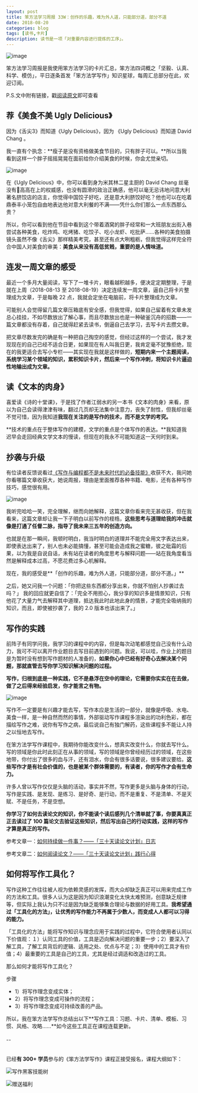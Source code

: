 ```yaml
---
layout: post
title: 笨方法学习周报 33W：创作的乐趣，难为外人道，只能部分道，部分不道
date: 2018-08-20
categories: blog
tags: [读书,卡片]
description: 读书是一项「对重要内容进行提炼的工序」。
---
```


![image](http://upload-images.jianshu.io/upload_images/32598-d80c8c1db34bd965?imageMogr2/auto-orient/strip%7CimageView2/2/w/1240)

笨方法学习周报是我使用笨方法学习的卡片汇总，笨方法四词概之「坚毅、认真、科学、模仿」，平日逐条首发「笨方法学写作」知识星球，每周汇总部分在此，欢迎订阅。

P.S.文中附有链接，戳[阅读原文](https://www.jianshu.com/nb/25728012)即可查看

## 荐《美食不美 Ugly Delicious》

因为《舌尖3》而知道《Ugly Delicious》，因为 《Ugly Delicious》而知道 David Chang 。

我一直有个执念：**瘦子是没有资格做美食节目的，只有胖子可以。**所以当我看到这样一个胖子摇摇晃晃在面前给你介绍美食的时候，你会尤觉亲切。

![image](http://upload-images.jianshu.io/upload_images/32598-1f5a32d6e73a206a?imageMogr2/auto-orient/strip%7CimageView2/2/w/1240)

在《Ugly Delicious》中，你可以看到身为米其林二星主厨的 David Chang 丝毫没有高高在上的权威感，也没有圆滑的政治正确感，他可以毫无忌讳地问意大利著名脐饺店的店主，你觉得中国饺子好吃，还是意大利脐饺好吃？他也可以在吃着鼎泰丰小笼包自由地表达他对意大利餐的不满——凭什么你们那么一点东西那么贵？

所以，你可以看到他在节目中看到这个带着酒窝的胖子经常和一大班朋友出街入巷尝试各种美食，吃炸鸡、吃烤猪、吃饺子、吃小龙虾、吃批萨……各种的美食拍摄镜头虽然不像《舌尖》那样精美考究，甚至还有点大咧粗粝，但我觉得这样完全符合中国人对美食的审美：**美食从来没有高低贫贱，重要的是人情味道。**　

## 连发一周文章的感受

最近一个多月大量阅读，写下了一堆卡片，眼看越积越多，便决定定期整理，于是就在上周（2018-08-13 至 2018-08-19）决定连续发一周文章，逼自己将卡片整理成为文章，于是每晚 22 点，我就会定坐在电脑前，将卡片整理成为文章。

可能别人会觉得留几篇文章压箱底有安全感，但我觉得，如果自己留着有文章未发总心挂挂，不如尽数放出了解心事，而且尽数放出也是一种破釜沉舟的招数——一篇文章都没有存着，自己就得赶紧去读书，倒逼自己去学习，去写卡片去攒文章。

把文章尽数发完的确是有一种把自己掏空的感觉，但经过这样的一个尝试，我才发现现在的自己已经不适合日更，如果现在有人叫我日更，我肯定毫不犹豫拒绝，现在的我更适合去写小专栏——其实现在我就是这样做的，**短期内来一个主题阅读，系统学习某个领域的知识，累积知识卡片，然后来一个写作冲刺，将知识卡片逼迫性地输出成为文章。**

## 读《文本的肉身》

喜爱读《诗的十堂课》，于是找了作者江弱水的另一本书《文本的肉身》来看，原以为自己会读得津津有味，翻过几页却无法集中注意力，丧失了耐性，但我却丝毫不觉可惜，因为我知道**我现在关注的是写作的技术，而不是文学的考究。**

**技术的重点在于整体写作的建模，文学的重点是个体写作的表达。**我知道我迟早会走回经典文学文本的慢读，但现在的我永不可能知道这一天何时到来。


## 抄袭与升级

有位读者反馈说看过[《写作与编程都不是未来时代的必备技能》](https://mp.weixin.qq.com/s?__biz=MzA4MTQ0NDQxNg==&mid=2650639767&idx=1&sn=02b9e950e867c52b9e932ac1aaa93d77&chksm=879dc6b8b0ea4fae1fcc08fc358dc5503689497868dbb7a462327c3a7acfa51a0bfe803d275b&token=1028684511&lang=zh_CN#rd)收获不大，我问她你看哪篇文章收获大，她说周报，理由是里面推荐各种书籍、电影，还有各种写作技巧，感觉很有用。

![image](http://upload-images.jianshu.io/upload_images/32598-449c4107669dbb8a?imageMogr2/auto-orient/strip%7CimageView2/2/w/1240)

我听完哈哈一笑，完全理解，继而向她解释，这篇文章你看来完无甚收获，但在我看来，这篇文章却让我一下子明白以前写作的桎梏，**这些思考与道理给我的冲击就像是打通了任督二脉，指导了我未来三五年的创造方向。**

也就是在那一瞬间，我顿时明白，我当时明白的道理并不能完全用文字表达出来，即使表达出来了，别人也未必能搞懂，甚至可能会造成我之蜜糖，彼之砒霜的后果，以为我是自说自话，未有站在读者的角度思考与解释问题——站在我角度看当然是解释成本过高，不愿花费过多心机解释。

现在，我的感受是**「创作的乐趣，难为外人道，只能部分道，部分不道。」**

之后，她又问我一个问题：「你把这些东西都分享出来，你就不怕别人抄袭过去吗？」
我的回应就更自信了：「完全不用担心，我分享的知识多是情景知识，只有他花了大量力气去解释其中道理，抵达我此时此地此身的情景，才能完全吸纳我的知识，而且，即使被抄袭了，我的 2.0 版本也该出来了。」

## 写作的实践

前阵子有同学问我，我学习的课程中的内容，但是每次动笔都感觉自己没有什么动力，我可不可以离开作业题目去写目前遇到的问题。我说，可以哇，作业上的题目是为暂时没有想到写作题材的人准备的，**如果你心中已经有好奇心去解决某个问题，那就直管去写你学习知识解决问题的过程。**

**写作，归根到底是一种实践，它不是悬浮在空中的理论，它需要你实实在在去做，做了之后得来经验启发，你才能言之有物。**

![image](https://z3.ax1x.com/2021/07/06/RIDCse.jpg)

写作不一定要是有兴趣才能去写，写作本应是生活的一部分，就像是呼吸、水电、美食一样，是一种自然而然的事情，外部驱动写作课程多渲染出的功利色彩，都在描绘写作之难，说你有写作之病，最后说自己有独门解药，这些课程多不能让人持之以恒地去写作。

在笨方法学写作课程中，我期待你能改变什么，想真实改变什么，你就去写什么。写的领域是你此时此刻正在从事的领域，写的领域是你曾经经历过的领域，在这些地带，你付出了很多的血与汗，还有泪水，你会有很多话要说，很多建议要给。**这些写作才是有社会价值的，也是被某个群体需要的，有读者，你的写作才会有生命力。**

许多人曾以写作仅仅是头脑的活动，事实并不然，写作更多是头脑与身体的行动，写作是实践、是发现、是练习、是好奇、是行动，而不是重复、不是清单、不是天赋、不是任务，不是空想。

**你学习了如何去读论文的知识，你不能读个读后感列几个清单就了事，你要真真正正去读过了 100 篇论文去验证这些知识，然后写出自己的行动实践，这样的写作才算是真正的写作。**

参考文章一：[如何持续做一件事？——「三十天读论文计划」日志](http://www.cnfeat.com/blog/2017/11/01/DayLog30ReadPaper/)

参考文章二：[如何阅读论文？——「三十天读论文计划」践行心得](http://www.cnfeat.com/blog/2017/11/02/HowToReadPaper/)

## 如何将写作工具化？

写作这种工作往往被人视为依赖灵感的发挥，而大众却缺乏真正可以用来完成工作的方法和工具。很多人认为这是因为知识浪潮变化太快太难预测，创意缺乏规律等，但实际上我认为只不过是因为缺乏能够集合理论与数据的好用工具。**我希望通过「工具化的方法」，让优秀的写作能力不再属于少数人，而变成人人都可以习得的能力。**

「工具化的方法」能将写作知识与理念应用于实践的过程中，它符合使用者认同以下价值观：１）认同工具的价值，工具是迈向解决问题的重要一步；2）要深入了解工具，了解工具背后的逻辑、适用之处、优点与不足；3）使用中的工具才有价值；4）最重要的工具是自己的工具，尤其是经过调适和改造过的工具。

那么如何才能将写作工具化？

步骤 

- 1）将写作理念变成实体；
- 2）将写作理念变成可操作的流程；
- 3）将写作理念变成可持续改善的产品。

所以，我在笨方法学写作总结出以下**写作工具：习题、卡片、清单、模板、习惯、风格、攻略……**如今这些工具正在课程连载更新。

######  --

已经**有 300+ 学员**参与的《笨方法学写作》课程正接受报名，课程大纲如下：

![写作黑客技能树](http://upload-images.jianshu.io/upload_images/32598-cb73eb98172031f9?imageMogr2/auto-orient/strip%7CimageView2/2/w/1240)

![赠送福利](http://upload-images.jianshu.io/upload_images/32598-59edcc8c19c5bfa4?imageMogr2/auto-orient/strip%7CimageView2/2/w/1240)

